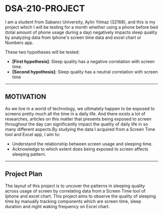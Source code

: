 # DSA-210-PROJECT
I am a student from Sabancı University, Aylin Yılmaz (32168), and this is my project which I will be testing for a month whether using a phone before bed (total amount of phone usage during a day) negatively impacts sleep quality by analyzing data from Iphone's screen time data and excel chart or Numbers app.

These two hypotheses will be tested:
- **[First hypothesis]**: Sleep quality has a negative correlation with screen time.
- **[Second hypothesis]**: Sleep quality has a neutral correlation with screen time

---


## MOTIVATION
As we live in a world of technology, we ultimately happen to be exposed to screens pretty much all the time in a daily life. And there exists a lot of researches, articles on this matter that presents being exposed to screen throughout the day can significantly impact the quality of daily life in so many different aspects.By studying the data I acquired from a Screen Time tool and Excel app, I aim to:
- Understand the relationship between screen usage and sleeping time.
- Acknowledge to which extent does being exposed to screen affects sleeping pattern.

---

## **Project Plan**
The layout of this project is to uncover the patterns in sleeping quality across usage of screen by correlating data from a Screen Time tool of Iphone and excel chart. This project aims to observe the quality of sleeping time by manually tracking components which are screen time, sleep duration and night waking frequency on Excel chart.
